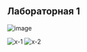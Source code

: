 ## Лабораторная 1
![image](https://user-images.githubusercontent.com/101835201/216825290-4f756118-bb58-4e43-99f3-ed9b4b16529f.png)

![х-1](https://user-images.githubusercontent.com/101835201/218968616-babbb5a0-1219-49b2-b322-24be305abfc4.png)
![x-2](https://user-images.githubusercontent.com/101835201/218968626-7b3e52ed-88fd-4b88-9089-f3276ccb3a91.png)
